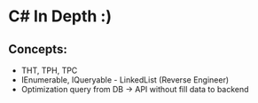 # C# In Depth :)

## Concepts:

+ THT, TPH, TPC
+ IEnumerable, IQueryable - LinkedList (Reverse Engineer)
+ Optimization query from DB -> API without fill data to backend


